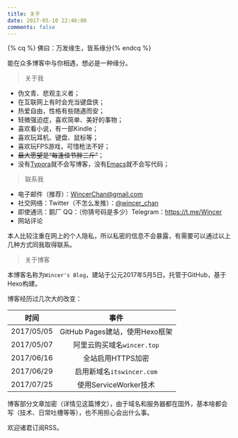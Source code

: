 ```yaml
---
title: 关于
date: 2017-05-10 22:46:00
comments: false
---
```


{% cq %} 佛曰：万发缘生，皆系缘分{% endcq %}

能在众多博客中与你相遇，想必是一种缘分。

> 关于我

- 伪文青、悲观主义者；
- 在互联网上有时会充当键盘侠；
- 热爱自由，性格有些随遇而安；
- 轻微强迫症，喜欢简单、美好的事物；
- 喜欢看小说，有一部Kindle；
- 喜欢玩耳机、键盘、鼠标等；
- 喜欢玩FPS游戏，可惜枪法不好；
- ~~最大愿望是“每逢佳节胖三斤”~~； 
- 没有[Typora](https://typora.io/)就不会写博客，没有[Emacs](https://www.gnu.org/software/emacs/)就不会写代码；

> 联系我

- 电子邮件（推荐）：[WincerChan@gmail.com](mailto:WincerChan@gmail.com) 
- 社交网络：Twitter（不怎么发推）：[@wincer_chan](https://twitter.com/wincer_chan)
- 即使通讯：鹅厂 QQ：（你猜号码是多少）Telegram：https://t.me/Wincer
- 网站评论

本人比较注重在网上的个人隐私，所以私密的信息不会暴露，有需要可以通过以上几种方式同我取得联系。

> 关于博客

本博客名称为`Wincer's Blog`，建站于公元2017年5月5日。托管于GitHub，基于Hexo构建。

博客经历过几次大的改变：

|     时间     |           事件            |
| :--------: | :---------------------: |
| 2017/05/05 | GitHub Pages建站，使用Hexo框架 |
| 2017/05/07 |   阿里云购买域名`wincer.top`   |
| 2017/06/16 |       全站启用HTTPS加密       |
| 2017/06/29 |  启用新域名`itswincer.com`   |
| 2017/07/25 |    使用ServiceWorker技术    |

博客部分文章加密（详情见这篇博文），由于域名和服务器都在国外，基本啥都会写（技术、日常吐槽等等），也不用担心会出什么事。

欢迎诸君订阅RSS。